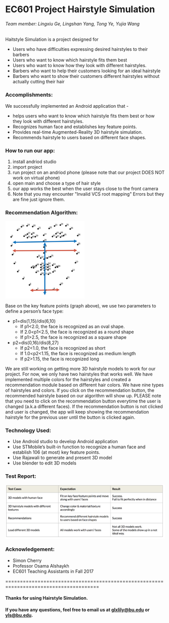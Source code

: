 # EC601 Project Hairstyle Simulation

###### Team member: Lingxiu Ge, Lingshan Yang, Tong Ye, Yujia Wang

Haitstyle Simulation is a project designed for 
- Users who have difficulties expressing desired hairstyles to their barbers
- Users who want to know which hairstyle fits them best 
- Users who want to know how they look with different hairstyles.
- Barbers who want to help their customers looking for an ideal hairstyle
- Barbers who want to show their customers different hairstyles without actually cutting their hair



### Accomplishments:
We successfully implemented an Android application that -
- helps users who want to know which hairstyle fits them best or how they look with different hairstyles.
- Recognizes human face and establishes key feature points.
- Provides real-time Augmented-Reality 3D hairstyle simulation.
- Recommends hairstyle to users based on different face shapes.



### How to run our app:
1. install andriod studio
2. import project
3. run project on an andriod phone (please note that our project DOES NOT work on virtual phone)
4. open main and choose a type of hair style
5. our app works the best when the user stays close to the front camera
6. Note that you may encounter "Invalid VCS root mapping" Errors but they are fine just ignore them.


### Recommendation Algorithm:
<img align="center" width="250" src=rec_alg.png>


Base on the key feature points (graph above), we use two parameters to define a person’s face type:
- p1=dis(1,15)/dis(6,10)
  * If p1<2.0, the face is recognized as an oval shape.
  * If 2.0<p1<2.5, the face is recognized as a round shape 
  * If p1>2.5, the face is recognized as a square shape
- p2=dis(0,16)/dis(8,27)
  * If p2<1.0, the face is recognized as short
  * If 1.0<p2<1.15, the face is recognized as medium length 
  * If p2>1.15, the face is recognized long
  
We are still working on getting more 3D hairstyle models to work for our project. For now, we only have two hairstyles that works well. We have implemented multiple colors for the hairstyles and created a recommendation module based on different hair colors. We have nine types of hairstyles and colors. If you click on the recommendation button, the recommended hairstyle based on our algorithm will show up. PLEASE note that you need to click on the recommendation button everytime the user is changed (a.k.a different faces). If the recommendation button is not clicked and user is changed, the app will keep showing the recommendation hairstyle for the previous user until the button is clicked again.<br />

### Technology Used:
- Use Android studio to develop Android application
- Use STMobile’s built-in function to recognize a human face and establish 106 (at most) key feature points.
- Use Rajawali to generate and present 3D model
- Use blender to edit 3D models


### Test Report:
<img align="center" src=test_results.png>


### Acknowledgement:
- Simon Cherry
- Professor Osama Alshaykh
- EC601 Teaching Assistants in Fall 2017

======================================================================================<br />
#### Thanks for using Hairstyle Simulation.
#### If you have any questions, feel free to email us at glxlily@bu.edu or yls@bu.edu.
